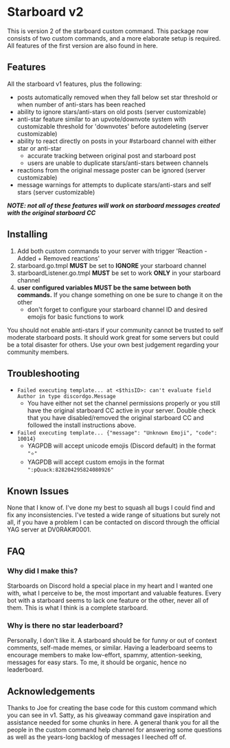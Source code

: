 # Starboard v2
This is version 2 of the starboard custom command. This package now consists of two custom commands, and a more elaborate setup is required. All features of the first version are also found in here.


## Features
All the starboard v1 features, plus the following:
- posts automatically removed when they fall below set star threshold or when number of anti-stars has been reached
- ability to ignore stars/anti-stars on old posts (server customizable)
- anti-star feature similar to an upvote/downvote system with customizable threshold for 'downvotes' before autodeleting (server customizable)
- ability to react directly on posts in your #starboard channel with either star or anti-star
  - accurate tracking between original post and starboard post
  - users are unable to duplicate stars/anti-stars between channels
 - reactions from the original message poster can be ignored (server customizable)
 - message warnings for attempts to duplicate stars/anti-stars and self stars (server customizable)

 ***NOTE: not all of these features will work on starboard messages created with the original starboard CC***
 
 
 ## Installing
 1. Add both custom commands to your server with trigger 'Reaction - Added + Removed reactions'
 2. starboard.go.tmpl **MUST** be set to **IGNORE** your starboard channel
 3. starboardListener.go.tmpl **MUST** be set to work **ONLY** in your starboard channel
 4. **user configured variables MUST be the same between both commands.** If you change something on one be sure to change it on the other
    - don't forget to configure your starboard channel ID and desired emojis for basic functions to work
    
You should not enable anti-stars if your community cannot be trusted to self moderate starboard posts. It should work great for some servers but could be a total disaster for others. Use your own best judgement regarding your community members. 


## **Troubleshooting**
- `Failed executing template... at <$thisID>: can't evaluate field Author in type discordgo.Message` 
  - You have either not set the channel permissions properly or you still have the original starboard CC active in your server. Double check that you have disabled/removed the original starboard CC and followed the install instructions above.
- `Failed executing template... {"message": "Unknown Emoji", "code": 10014}`
  - YAGPDB will accept unicode emojis (Discord default) in the format `"⭐"`
  - YAGPDB will accept custom emojis in the format `":pQuack:828204295824080926"`


## **Known Issues**
None that I know of. I've done my best to squash all bugs I could find and fix any inconsistencies. I've tested a wide range of situations but surely not all,
if you have a problem I can be contacted on discord through the official YAG server at DV0RAK#0001.
 
 
 ## FAQ
### Why did I make this?
Starboards on Discord hold a special place in my heart and I wanted one with, what I perceive to be, the most important and valuable features. Every bot with a starboard seems to lack one feature or the other, never all of them. This is what I think is a complete starboard.


### Why is there no star leaderboard?
Personally, I don't like it. A starboard should be for funny or out of context comments, self-made memes, or similar. Having a leaderboard seems to encourage members to make low-effort, spammy, attention-seeking, messages for easy stars. To me, it should be organic, hence no leaderboard.


## Acknowledgements
Thanks to Joe for creating the base code for this custom command which you can see in v1. Satty, as his giveaway command gave inspiration and assistance needed for some chunks in here.
A general thank you for all the people in the custom command help channel for answering some questions as well as the years-long backlog of messages I leeched off of.
